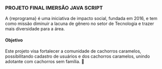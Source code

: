 ### PROJETO FINAL IMERSÃO JAVA SCRIPT

A {reprograma} é uma iniciativa de impacto social, fundada em 2016, e tem como missão diminuir a lacuna de gênero no setor de Tecnologia e trazer mais diversidade para a área.

#### Objetivo

Este projeto visa fortalecer a comunidade de cachorros caramelos, possibilitando cadastro de usuários e dos cachorros caramelos, unindo adotante com cachorros sem família. :dog:

